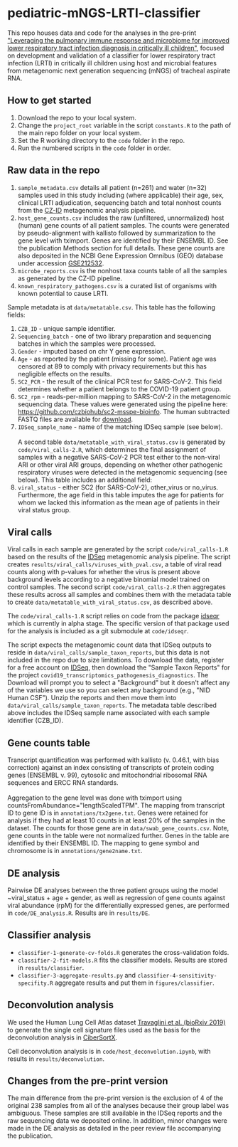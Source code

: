 # pediatric-mNGS-LRTI-classifier
This repo houses data and code for the analyses in the pre-print ["Leveraging the pulmonary immune response and microbiome for improved lower respiratory tract infection diagnosis in critically ill children"](https://doi.org/10.1101/2022.12.01.22282994), focused on development and validation of a classifier for lower respiratory tract infection (LRTI) in critically ill children using host and microbial features from metagenomic next generation sequencing (mNGS) of tracheal aspirate RNA.

## How to get started
1. Download the repo to your local system.
2. Change the `project_root` variable in the script `constants.R` to the path of the main repo folder on your local system.
3. Set the R working directory to the `code` folder in the repo.
4. Run the numbered scripts in the `code` folder in order.

## Raw data in the repo

1. `sample_metadata.csv` details all patient (n=261) and water (n=32) samples used in this study including (where applicable) their age, sex, clinical LRTI adjudication, sequencing batch and total nonhost counts from the [CZ-ID](http://czid.org) metagenomic analysis pipeline.
2. `host_gene_counts.csv` includes the raw (unfiltered, unnormalized) host (human) gene counts of all patient samples. The counts were generated by pseudo-alignment with kallisto followed by summarization to the gene level with tximport. Genes are identified by their ENSEMBL ID. See the publication Methods section for full details. These gene counts are also deposited in the NCBI Gene Expression Omnibus (GEO) database under accession [GSE212532](https://www.ncbi.nlm.nih.gov/geo/query/acc.cgi?acc=GSE212532).
3. `microbe_reports.csv` is the nonhost taxa counts table of all the samples as generated by the CZ-ID pipeline. 
4. `known_respiratory_pathogens.csv` is a curated list of organisms with known potential to cause LRTI.

Sample metadata is at `data/metatable.csv`. This table has the following fields:
1. `CZB_ID` - unique sample identifier.
2. `Sequencing_batch` - one of two library preparation and sequencing batches in which the samples were processed.
3. `Gender` - imputed based on chr Y gene expression.
4. `Age` - as reported by the patient (missing for some). Patient age was censored at 89 to comply with privacy requirements but this has negligible effects on the results. 
5. `SC2_PCR` - the result of the clinical PCR test for SARS-CoV-2. This field determines whether a patient belongs to the COVID-19 patient group.
6. `SC2_rpm` - reads-per-million mapping to SARS-CoV-2 in the metagenomic sequencing data. These values were generated using the pipeline here: https://github.com/czbiohub/sc2-msspe-bioinfo. The human subtracted FASTQ files are available for [download](https://www.ncbi.nlm.nih.gov/bioproject/?term=PRJNA633853).
7. `IDSeq_sample_name` - name of the matching IDSeq sample (see below).<br><br>
A second table `data/metatable_with_viral_status.csv` is generated by `code/viral_calls-2.R`, which determines the final assignment of samples with a negative SARS-CoV-2 PCR test either to the non-viral ARI or other viral ARI groups, depending on whether other pathogenic respiratory viruses were detected in the metagenomic sequencing (see below). This table includes an additional field:
8. `viral_status` - either SC2 (for SARS-CoV-2), other_virus or no_virus.<br>
Furthermore, the age field in this table imputes the age for patients for whom we lacked this information as the mean age of patients in their viral status group. 

## Viral calls

Viral calls in each sample are generated by the script `code/viral_calls-1.R` based on the results of the [IDSeq](http://www.idseq.net) metagenomic analysis pipeline. The script creates `results/viral_calls/viruses_with_pval.csv`, a table
of viral read counts along with p-values for whether the virus is present above background
levels according to a negative binomial model trained on control samples. The second script
`code/viral_calls-2.R` then aggregates these results across all samples and combines them with
the metadata table to create `data/metatable_with_viral_status.csv`, as described above.

The `code/viral_calls-1.R` script relies on code from the package
[idseqr](https://github.com/czbiohub/idseqr) which is currently in
alpha stage. The specific version of that package used for the
analysis is included as a git submodule at `code/idseqr`.

The script expects the metagenomic count data that IDSeq outputs to reside in
`data/viral_calls/sample_taxon_reports`, but this data is not included in
the repo due to size limitations. To download the data, register for a
free account on [IDSeq](http://www.idseq.net), then download the "Sample Taxon
Reports" for the project
`covid19_transcriptomics_pathogenesis_diagnostics`. The Download will
prompt you to select a "Background" but it doesn't affect any of the
variables we use so you can select any background (e.g., "NID Human
CSF"). Unzip the reports and then move them into
`data/viral_calls/sample_taxon_reports`. The metadata table described above includes the IDSeq sample name associated with each sample identifier (CZB_ID).

## Gene counts table

Transcript quantification was performed with kallisto (v. 0.46.1, with bias correction) against an index consisting of transcripts of protein coding genes (ENSEMBL v. 99), cytosolic and mitochondrial ribosomal RNA sequences and ERCC RNA standards.<br><br>
Aggregation to the gene level was done with tximport using countsFromAbundance="lengthScaledTPM". The mapping from transcript ID to gene ID is in `annotations/tx2gene.txt`. Genes were retained for analysis if they had at least 10 counts in at least 20% of the samples in the dataset. The counts for those gene are in `data/swab_gene_counts.csv`. Note, gene counts in the table were not normalized further. Genes in the table are identified by their ENSEMBL ID. The mapping to gene symbol and chromosome is in `annotations/gene2name.txt`.

## DE analysis

Pairwise DE analyses between the three patient groups using the model ~viral_status + age + gender, as well as regression of gene counts against viral abundance (rpM) for the differentially expressed genes, are performed in `code/DE_analysis.R`. Results are in `results/DE`. 

## Classifier analysis

- `classifier-1-generate-cv-folds.R` generates the
  cross-validation folds.
- `classifier-2-fit-models.R` fits the classifier models.
  Results are stored in `results/classifier`.
- `classifier-3-aggregate-results.py` and
  `classifier-4-sensitivity-specifity.R` aggregate results and put
  them in `figures/classifier`.

## Deconvolution analysis
We used the Human Lung Cell Atlas dataset [Travaglini et al. (bioRxiv 2019)](https://www.biorxiv.org/content/10.1101/742320v1) to generate the single cell signature files used as the basis for the deconvolution analysis in [CiberSortX](https://www.nature.com/articles/s41587-019-0114-2).

Cell deconvolution analysis is in `code/host_deconvolution.ipynb`,
with results in `results/deconvolution`.

## Changes from the pre-print version
The main difference from the pre-print version is the exclusion of 4 of the original 238 samples from all of the analyses because their group label was ambiguous. These samples are still available in the IDSeq reports and the raw sequencing data we deposited online. In addition, minor changes were made in the DE analysis as detailed in the peer review file accompanying the publication. 
